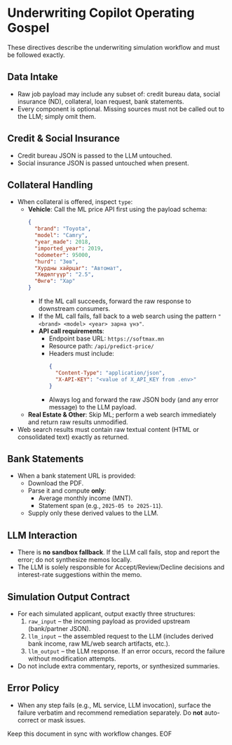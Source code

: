 # Underwriting Copilot Operating Gospel

These directives describe the underwriting simulation workflow and must be followed exactly.

## Data Intake
- Raw job payload may include any subset of: credit bureau data, social insurance (ND), collateral, loan request, bank statements.
- Every component is optional. Missing sources must not be called out to the LLM; simply omit them.

## Credit & Social Insurance
- Credit bureau JSON is passed to the LLM untouched.
- Social insurance JSON is passed untouched when present.

## Collateral Handling
- When collateral is offered, inspect `type`:
  - **Vehicle**: Call the ML price API first using the payload schema:
    ```json
    {
      "brand": "Toyota",
      "model": "Camry",
      "year_made": 2018,
      "imported_year": 2019,
      "odometer": 95000,
      "hurd": "Зөв",
      "Хурдны хайрцаг": "Автомат",
      "Хөдөлгүүр": "2.5",
      "Өнгө": "Хар"
    }
    ```
    - If the ML call succeeds, forward the raw response to downstream consumers.
    - If the ML call fails, fall back to a web search using the pattern `"<brand> <model> <year> зарна үнэ"`.
    - **API call requirements**:
      - Endpoint base URL: `https://softmax.mn`
      - Resource path: `/api/predict-price/`
      - Headers must include:
        ```json
        {
          "Content-Type": "application/json",
          "X-API-KEY": "<value of X_API_KEY from .env>"
        }
        ```
      - Always log and forward the raw JSON body (and any error message) to the LLM payload.
  - **Real Estate & Other**: Skip ML; perform a web search immediately and return raw results unmodified.
- Web search results must contain raw textual content (HTML or consolidated text) exactly as returned.

## Bank Statements
- When a bank statement URL is provided:
  - Download the PDF.
  - Parse it and compute **only**:
    - Average monthly income (MNT).
    - Statement span (e.g., `2025-05 to 2025-11`).
  - Supply only these derived values to the LLM.

## LLM Interaction
- There is **no sandbox fallback**. If the LLM call fails, stop and report the error; do not synthesize memos locally.
- The LLM is solely responsible for Accept/Review/Decline decisions and interest-rate suggestions within the memo.

## Simulation Output Contract
- For each simulated applicant, output exactly three structures:
  1. `raw_input` – the incoming payload as provided upstream (bank/partner JSON).
  2. `llm_input` – the assembled request to the LLM (includes derived bank income, raw ML/web search artifacts, etc.).
  3. `llm_output` – the LLM response. If an error occurs, record the failure without modification attempts.
- Do not include extra commentary, reports, or synthesized summaries.

## Error Policy
- When any step fails (e.g., ML service, LLM invocation), surface the failure verbatim and recommend remediation separately. Do **not** auto-correct or mask issues.

Keep this document in sync with workflow changes. EOF
